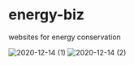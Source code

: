 # energy-biz
websites for energy conservation

![2020-12-14 (1)](https://user-images.githubusercontent.com/54065701/102045710-b3f40280-3dff-11eb-94ef-6b3ba22d1674.png)
![2020-12-14 (2)](https://user-images.githubusercontent.com/54065701/102045900-2238c500-3e00-11eb-88da-6eb7468f89f4.png)
